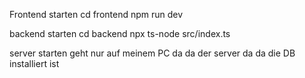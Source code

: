 Frontend starten
cd frontend
npm run dev

backend starten 
cd backend
npx ts-node src/index.ts

server starten
geht nur auf meinem PC da da der server da da die DB installiert ist


